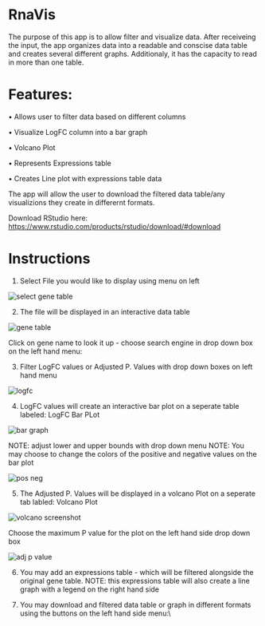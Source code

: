 RnaVis
===
The purpose of this app is to allow filter and visualize data. After receiveing the input, the app organizes data into a readable and conscise data table and creates several different graphs. Additionaly, it has the capacity to read in more than one table.  

# Features: 




  • Allows user to filter data based on different columns
  
  
  
  
  • Visualize LogFC column into a bar graph
  
  
  
  
  • Volcano Plot
  
  
  
  
  • Represents Expressions table 
  
  
  
  
  • Creates Line plot with expressions table data
  
  
  
  
The app will allow the user to download the filtered data table/any visualizions they create in differernt formats. 
  
Download RStudio here: https://www.rstudio.com/products/rstudio/download/#download


# Instructions


1. Select File you would like to display using menu on left

 ![select gene table](https://user-images.githubusercontent.com/29413695/35205338-47a6abc6-fee9-11e7-87b8-3710617a2604.png)



2. The file will be displayed in an interactive data table 

![gene table](https://user-images.githubusercontent.com/29413695/35205354-627b9434-fee9-11e7-890f-9f20f7fea1d5.png)


Click on gene name to look it up - choose search engine in drop down box on the left hand menu: 


3. Filter LogFC values or Adjusted P. Values with drop down boxes on left hand menu 

![logfc](https://user-images.githubusercontent.com/29413695/35205392-bd2ffd16-fee9-11e7-8095-03c02e32b092.png)


4. LogFC values will create an interactive bar plot on a seperate table labeled: LogFC Bar PLot

![bar graph](https://user-images.githubusercontent.com/29413695/35205399-cb32f562-fee9-11e7-802f-d660b95ebf3c.png)
   
   NOTE: adjust lower and upper bounds with drop down menu
   NOTE: You may choose to change the colors of the positive and negative values on the bar plot
   
![pos neg](https://user-images.githubusercontent.com/29413695/35205411-e2fad94e-fee9-11e7-892d-989e52fa3001.png)
   
   
  
5. The Adjusted P. Values will be displayed in a volcano Plot on a seperate tab labled: Volcano Plot

![volcano screenshot](https://user-images.githubusercontent.com/29413695/35205417-f2bdf096-fee9-11e7-9d9a-f563ce4b877d.png)

   Choose the maximum P value for the plot on the left hand side drop down box
   
![adj p value](https://user-images.githubusercontent.com/29413695/35205436-0200b642-feea-11e7-91bb-bdcb6725fa14.png)

   
6. You may add an expressions table - which will be filtered alongside the original gene table.
   NOTE: this expressions table will also create a line graph with a legend on the right hand side
   
7.  You may download and filtered data table or graph in different formats using the buttons on the left hand side menu:\


